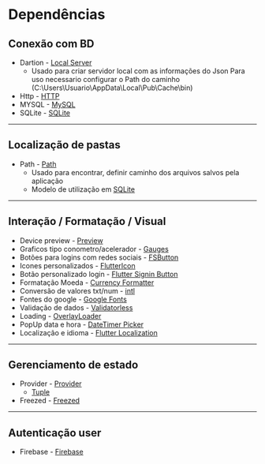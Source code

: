 # Dependências
## Conexão com BD 
- Dartion - [Local Server](https://pub.dev/packages/dartion)
    - Usado para criar servidor local com as informações do Json
      Para uso necessario configurar o Path do caminho (C:\Users\Usuario\AppData\Local\Pub\Cache\bin)
- Http - [HTTP](./Rest-RestFull/HTTP.md)
- MYSQL - [MySQL](./Rest-RestFull/MYSQL.md)
- SQLite - [SQLite](./Rest-RestFull/SQLite.md)
***
## Localização de pastas
- Path - [Path](./Rest-RestFull/Path.md)
    - Usado para encontrar, definir caminho dos arquivos salvos pela aplicação
    - Modelo de utilização em [SQLite](../Dependencias/Rest-RestFull/SQLite/Modelos/database_sqlite.md)

***
## Interação / Formatação / Visual
- Device preview - [Preview](../Dependencias/Device_preview.md)
- Graficos tipo conometro/acelerador - [Gauges](../Dependencias/Packages/Gauges_Visual_Acelerometros.md)
- Botões para logins com redes sociais - [FSButton](../Dependencias/Packages/flutter_signin_button.md)
- Icones personalizados - [FlutterIcon](../Dependencias/Packages/flutter_icon.md)
- Botão personalizado login - [Flutter Signin Button](../Dependencias/Packages/flutter_signin_button.md)
- Formatação Moeda - [Currency Formatter](../Dependencias/Packages/Currency_formatter.md)
- Conversão de valores txt/num - [intl](../Dependencias/Packages/intl.md)
- Fontes do google - [Google Fonts](../Dependencias/Packages/google_fonts.md)
- Validação de dados - [Validatorless](../Dependencias/Validatorless.md)
- Loading - [OverlayLoader](../Dependencias/OverlayLoader.md)
- PopUp data e hora - [DateTimer Picker](../Dependencias/Datetime.md)
- Localização e idioma - [Flutter Localization](../Dependencias/Packages/FlutterLocale.md)
***
## Gerenciamento de estado
- Provider - [Provider](./Provider.md)
    - [Tuple](./Tuple.md)
- Freezed - [Freezed](./Freezed.md)
***
## Autenticação user
- Firebase - [Firebase](./Rest-RestFull/FireBase/Autenticacao/FireBase.md)


